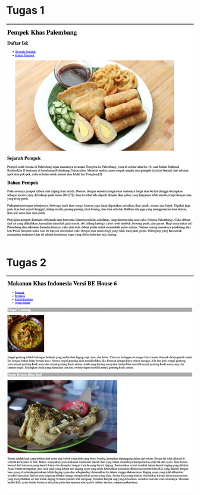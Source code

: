 # Tugas 1

![alt text for screen readers](./tugas-1.png)

# Tugas 2
![alt text for screen readers](./tugas-2.png)
